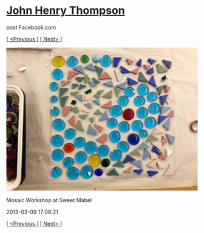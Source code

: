 # [John Henry Thompson](../README.md)
post Facebook.com

[[ <Previous ]](2013-03-21-2.md) [[ Next> ]](2013-03-09-2.md)

[![](../media/2013-03-09/Mosaic-Workshop-at-Sweet-Mabel.jpg)](../README.md)

Mosaic Workshop at Sweet Mabel

2013-03-09 17:08:21

[[ <Previous ]](2013-03-21-2.md) [[ Next> ]](2013-03-09-2.md)